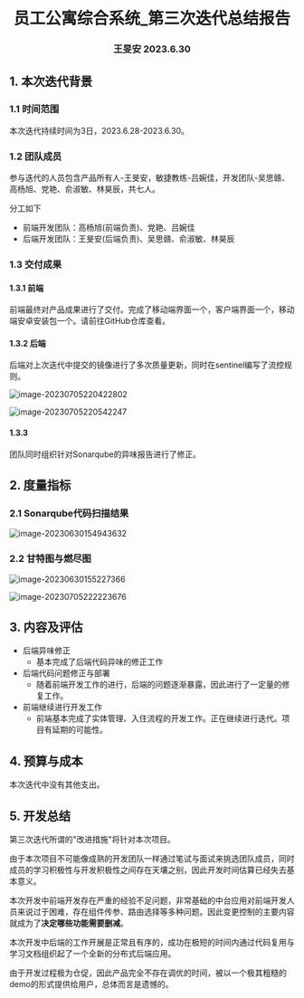 <div align="center">
    <h1>
        员工公寓综合系统_第三次迭代总结报告
    </h1>
    <h3>
        王旻安 2023.6.30
    </h3>
</div>


## 1. 本次迭代背景

### 1.1 时间范围

本次迭代持续时间为3日，2023.6.28-2023.6.30。

### 1.2 团队成员

参与迭代的人员包含产品所有人-王旻安，敏捷教练-吕婉佳，开发团队-吴思赣、高杨旭、党艳、俞淑敏、林昊辰，共七人。

分工如下

+ 前端开发团队：高杨旭(前端负责)、党艳、吕婉佳
+ 后端开发团队：王旻安(后端负责)、吴思赣、俞淑敏、林昊辰

### 1.3 交付成果

#### 1.3.1 前端

前端最终对产品成果进行了交付。完成了移动端界面一个，客户端界面一个，移动端安卓安装包一个。请前往GitHub仓库查看。



#### 1.3.2 后端

后端对上次迭代中提交的镜像进行了多次质量更新，同时在sentinel编写了流控规则。

![image-20230705220422802](https://cdn.jsdelivr.net/gh/WangMinan/Pics/image-20230705220422802.png)

![image-20230705220542247](https://cdn.jsdelivr.net/gh/WangMinan/Pics/image-20230705220542247.png)



#### 1.3.3

团队同时组织针对Sonarqube的异味报告进行了修正。



## 2. 度量指标

### 2.1 Sonarqube代码扫描结果

![image-20230630154943632](https://cdn.jsdelivr.net/gh/WangMinan/Pics/image-20230630154943632.png)

### 2.2 甘特图与燃尽图

![image-20230630155227366](https://cdn.jsdelivr.net/gh/WangMinan/Pics/image-20230630155227366.png)

![image-20230705222223676](https://cdn.jsdelivr.net/gh/WangMinan/Pics/image-20230705222223676.png)



## 3. 内容及评估

+ 后端异味修正
  + 基本完成了后端代码异味的修正工作
+ 后端代码问题修正与部署
  + 随着前端开发工作的进行，后端的问题逐渐暴露，因此进行了一定量的修复工作。
+ 前端继续进行开发工作
  + 前端基本完成了实体管理、入住流程的开发工作。正在继续进行迭代。项目有延期的可能性。



## 4. 预算与成本

本次迭代中没有其他支出。



## 5. 开发总结

第三次迭代所谓的"改进措施"将针对本次项目。

由于本次项目不可能像成熟的开发团队一样通过笔试与面试来挑选团队成员，同时成员的学习积极性与开发积极性之间存在天壤之别，因此开发时间估算已经失去基本意义。

本次开发中前端开发存在严重的经验不足问题，非常基础的中台应用对前端开发人员来说过于困难，存在组件传参、路由选择等多种问题。因此变更控制的主要内容就成为了**决定哪些功能需要删减**。

本次开发中后端的工作开展是正常且有序的，成功在极短的时间内通过代码复用与学习文档组织起了一个全新的分布式后端应用。

由于开发过程极为仓促，因此产品完全不存在调优的时间，被以一个极其粗糙的demo的形式提供给用户，总体而言是遗憾的。
